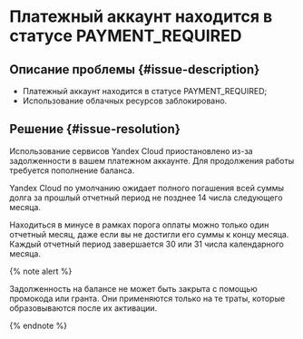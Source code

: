 # Платежный аккаунт находится в статусе PAYMENT_REQUIRED

## Описание проблемы {#issue-description}

* Платежный аккаунт находится в статусе PAYMENT_REQUIRED;
* Использование облачных ресурсов заблокировано.

## Решение {#issue-resolution}

Использование сервисов Yandex Cloud приостановлено из-за задолженности в вашем платежном аккаунте. Для продолжения работы требуется пополнение баланса.

Yandex Cloud по умолчанию ожидает полного погашения всей суммы долга за прошлый отчетный период не позднее 14 числа следующего месяца.

Находиться в минусе в рамках порога оплаты можно только один отчетный месяц, даже если вы не достигли его суммы к концу месяца. Каждый отчетный период завершается 30 или 31 числа календарного месяца.

{% note alert %}

Задолженность на балансе не может быть закрыта с помощью промокода или гранта. Они применяются только на те траты, которые образовываются после их активации.

{% endnote %}